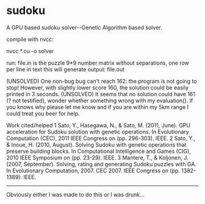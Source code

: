 sudoku
======

A GPU based sudoku solver--Genetic Algorithm based solver. 

compile with nvcc:

nvcc *.cu -o solver

run: file.in is the puzzle 9*9 number matrix without separations, one row per line in text
this will generate output: file.out

(UNSOLVED) One non-bug bug can't reach 162: the program is not going to stop!
However, with slightly lower score 160, the solution could be easily printed in 3 seconds.
(UNSOLVED) It seems that no solution could have 161 (? not testified), wonder whether something wrong with my evaluation().
If you knows why please let me know and if you are within my 5km range I could treat you beer for help.

Work cited/helped 
1 Sato, Y., Hasegawa, N., & Sato, M. (2011, June). GPU acceleration for Sudoku solution with genetic operations. In Evolutionary Computation (CEC), 2011 IEEE Congress on (pp. 296-303). IEEE.
2 Sato, Y., & Inoue, H. (2010, August). Solving Sudoku with genetic operations that preserve building blocks. In Computational Intelligence and Games (CIG), 2010 IEEE Symposium on (pp. 23-29). IEEE.
3 Mantere, T., & Koljonen, J. (2007, September). Solving, rating and generating Sudoku puzzles with GA. In Evolutionary Computation, 2007. CEC 2007. IEEE Congress on (pp. 1382-1389). IEEE.

-----------------
Obviously either I was made to do this or I was drunk...
